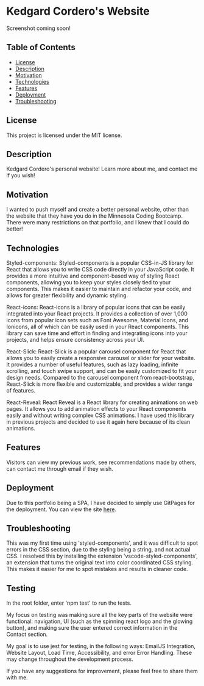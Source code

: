 # Kedgard Cordero's Website

Screenshot coming soon!

## Table of Contents
- [License](#license)
- [Description](#description)
- [Motivation](#motivation)
- [Technologies](#technologies)
- [Features](#features)
- [Deployment](#Deployment)
- [Troubleshooting](#troubleshooting)

## License
This project is licensed under the MIT license.

## Description
Kedgard Cordero's personal website! Learn more about me, and contact me if you wish!

## Motivation
I wanted to push myself and create a better personal website, other than the website that they have you do in the Minnesota Coding Bootcamp. There were many restrictions on that portfolio, and I knew that I could do better! 

## Technologies
Styled-components:
Styled-components is a popular CSS-in-JS library for React that allows you to write CSS code directly in your JavaScript code. It provides a more intuitive and component-based way of styling React components, allowing you to keep your styles closely tied to your components. This makes it easier to maintain and refactor your code, and allows for greater flexibility and dynamic styling.

React-icons:
React-icons is a library of popular icons that can be easily integrated into your React projects. It provides a collection of over 1,000 icons from popular icon sets such as Font Awesome, Material Icons, and Ionicons, all of which can be easily used in your React components. This library can save time and effort in finding and integrating icons into your projects, and helps ensure consistency across your UI.

React-Slick:
React-Slick is a popular carousel component for React that allows you to easily create a responsive carousel or slider for your website. It provides a number of useful features, such as lazy loading, infinite scrolling, and touch swipe support, and can be easily customized to fit your design needs. Compared to the carousel component from react-bootstrap, React-Slick is more flexible and customizable, and provides a wider range of features.

React-Reveal:
React Reveal is a React library for creating animations on web pages. It allows you to add animation effects to your React components easily and without writing complex CSS animations. I have used this library in previous projects and decided to use it again here because of its clean animations.

## Features
Visitors can view my previous work, see recommendations made by others, can contact me through email if they wish.

## Deployment
Due to this portfolio being a SPA, I have decided to simply use GitPages for the deployment. You can view the site [here](https://kenny4297.github.io/Website/).

## Troubleshooting
This was my first time using 'styled-components', and it was difficult to spot errors in the CSS section, due to the styling being a string, and not actual CSS. I resolved this by installing the extension 'vscode-styled-components', an extension that turns the original text into color coordinated CSS styling. This makes it easier for me to spot mistakes and results in cleaner code.

## Testing
In the root folder, enter 'npm test' to run the tests.

My focus on testing was making sure all the key parts of the website were functional: navigation, UI (such as the spinning react logo and the glowing button), and making sure the user entered correct information in the Contact section.

My goal is to use jest for testing, in the following ways:
EmailJS Integration, Website Layout, Load Time, Accessibility, and error Error Handling. These may change throughout the development process.


If you have any suggestions for improvement, please feel free to share them with me.


